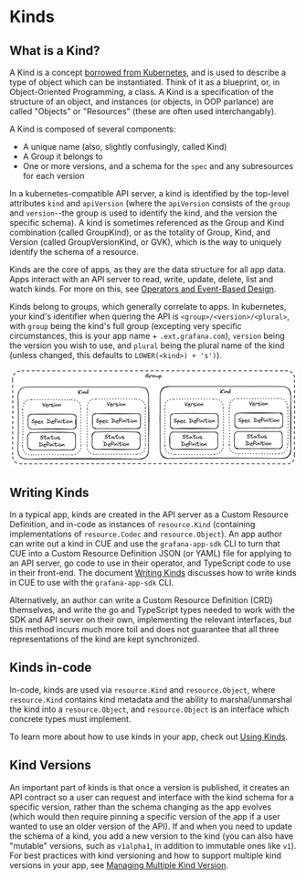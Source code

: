 # Kinds

## What is a Kind?

A Kind is a concept [borrowed from Kubernetes](https://kubernetes.io/docs/concepts/overview/working-with-objects/), and is used to describe a type of object which can be instantiated. Think of it as a blueprint, or, in Object-Oriented Programming, a class. A Kind is a specification of the structure of an object, and instances (or objects, in OOP parlance) are called "Objects" or "Resources" (these are often used interchangably).

A Kind is composed of several components:
* A unique name (also, slightly confusingly, called Kind)
* A Group it belongs to
* One or more versions, and a schema for the `spec` and any subresources for each version

In a kubernetes-compatible API server, a kind is identified by the top-level attributes `kind` and `apiVersion` (where the `apiVersion` consists of the `group` and `version`--the group is used to identify the kind, and the version the specific schema). A kind is sometimes referenced as the Group and Kind combination (called GroupKind), or as the totality of Group, Kind, and Version (called GroupVersionKind, or GVK), which is the way to uniquely identify the schema of a resource.

Kinds are the core of apps, as they are the data structure for all app data. Apps interact with an API server to read, write, update, delete, list and watch kinds. For more on this, see [Operators and Event-Based Design](../operators.md).

Kinds belong to groups, which generally correlate to apps. In kubernetes, your kind's identifier when quering the API is `<group>/<version>/<plural>`, with `group` being the kind's full group (excepting very specific circumstances, this is your app name + `.ext.grafana.com`), `version` being the version you wish to use, and `plural` being the plural name of the kind (unless changed, this defaults to `LOWER(<kind>) + 's')`).

<picture>
  <source media="(prefers-color-scheme: dark)" srcset="../diagrams/kind-overview-dark.png">
  <source media="(prefers-color-scheme: light)" srcset="../diagrams/kind-overview.png">
  <img alt="A diagram of how aspects of a kind are encapsulated" src="../diagrams/kind-overview.png">
</picture>


## Writing Kinds

In a typical app, kinds are created in the API server as a Custom Resource Definition, and in-code as instances of `resource.Kind` (containing implementations of `resource.Codec` and `resource.Object`). An app author can write out a kind in CUE and use the `grafana-app-sdk` CLI to turn that CUE into a Custom Resource Definition JSON (or YAML) file for applying to an API server, go code to use in their operator, and TypeScript code to use in their front-end. The document [Writing Kinds](./writing-kinds.md) discusses how to write kinds in CUE to use with the `grafana-app-sdk` CLI.

Alternatively, an author can write a Custom Resource Definition (CRD) themselves, and write the go and TypeScript types needed to work with the SDK and API server on their own, implementing the relevant interfaces, but this method incurs much more toil and does not guarantee that all three representations of the kind are kept synchronized.

## Kinds in-code

In-code, kinds are used via `resource.Kind` and `resource.Object`, where `resource.Kind` contains kind metadata and the ability to marshal/unmarshal the kind into a `resource.Object`, and `resource.Object` is an interface which concrete types must implement.

To learn more about how to use kinds in your app, check out [Using Kinds](./using-kinds.md).

## Kind Versions

An important part of kinds is that once a version is published, it creates an API contract so a user can request and interface with the kind schema for a specific version, rather than the schema changing as the app evolves (which would then require pinning a specific version of the app if a user wanted to use an older version of the API). If and when you need to update the schema of a kind, you add a new version to the kind (you can also have "mutable" versions, such as `v1alpha1`, in addition to immutable ones like `v1`). For best practices with kind versioning and how to support multiple kind versions in your app, see [Managing Multiple Kind Version](./managing-multiple-versions.md).